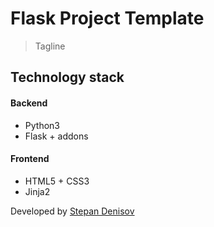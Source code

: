 # Flask Project Template

> Tagline

## Technology stack

#### Backend
- Python3
- Flask + addons

#### Frontend
- HTML5 + CSS3
- Jinja2

Developed by [Stepan Denisov](sd.denisoff@gmail.com 'E-mail')
